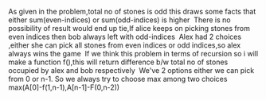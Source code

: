 As given  in the problem,total no of stones is odd this  draws some facts that either  sum(even-indices) or sum(odd-indices) is higher
​
There is no possibility of result would end up tie,If alice keeps on picking stones from even indices then bob always left with odd-indices
​
Alex had 2 choices ,either she can pick all stones from even indices or odd indices,so alex always wins the game
​
If we think this problem in terms of recursion so i will make a function f(),this will return difference b/w total no of stones occupied by alex and bob respectively
​
We've 2 options either we can pick from  0 or n-1. So  we always try to choose max among two choices
max(A[0]-f(1,n-1),A[n-1]-F(0,n-2))